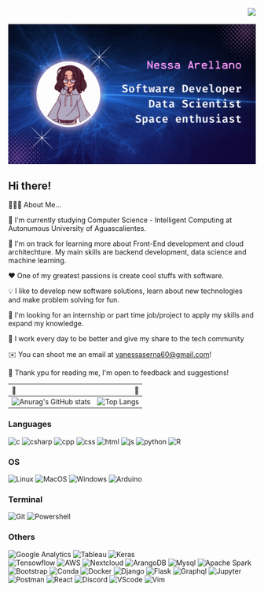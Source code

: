 <p align="right">
    <img src="https://komarev.com/ghpvc/?username=VanessaArellano&color=99679E&style=for-the-badge">
</p>
<div>
    <img id="cover" src="cover.gif">
</div>

## Hi there! 


👨🏻‍💻  About Me...

🏫  I'm currently studying Computer Science - Intelligent Computing at Autonumous University of Aguascalientes.

🚀  I'm on track for learning more about Front-End development and cloud architechture. My main skills are backend development, data science and machine learning. 

❤️  One of my greatest passions is create cool stuffs with software.

💡  I like to develop new software solutions, learn about new technologies and make problem solving for fun.

💼  I'm looking for an internship or part time job/project to apply my skills and expand my knowledge.

🌟 I work every day to be better and give my share to the tech community 

✉️  You can shoot me an email at vanessaserna60@gmail.com!

🙌 Thank ypu for reading me, I'm open to feedback and suggestions!


| 🌸 | 🌸|
| :----   |          ---: |
| ![Anurag's GitHub stats](https://github-readme-stats.vercel.app/api?username=Lomlomm&show_icons=true&theme=tokyonight)|![Top Langs](https://github-readme-stats.vercel.app/api/top-langs/?username=Lomlomm&theme=tokyonight&layout=compact)


### Languages 
![c](https://img.shields.io/badge/C-34548a?style=for-the-badge&logo=c&logoColor=white)
![csharp](https://img.shields.io/badge/C%23-8f5e15?style=for-the-badge&logo=c-sharp&logoColor=white)
![cpp](https://img.shields.io/badge/C%2B%2B-634f30?style=for-the-badge&logo=c%2B%2B&logoColor=white)
![css](https://img.shields.io/badge/CSS3-8c4351?style=for-the-badge&logo=css3&logoColor=white)
![html](https://img.shields.io/badge/HTML5-965027?style=for-the-badge&logo=html5&logoColor=white)
![js](https://img.shields.io/badge/JavaScript-166775?style=for-the-badge&logo=javascript&logoColor=F7DF1E)
![python](https://img.shields.io/badge/Python-8c4351?style=for-the-badge&logo=python&logoColor=e0af68)
![R](https://img.shields.io/badge/R-565a6e?style=for-the-badge&logo=r&logoColor=2ac3de)

### OS
![Linux](https://img.shields.io/badge/Linux-634f30?style=for-the-badge&logo=linux&logoColor=black)
![MacOS](https://img.shields.io/badge/mac%20os-343b58?style=for-the-badge&logo=apple&logoColor=white)
![Windows](https://img.shields.io/badge/Windows-0f4b6e?style=for-the-badge&logo=windows&logoColor=white)
![Arduino](https://img.shields.io/badge/Arduino-166775?style=for-the-badge&logo=Arduino&logoColor=white)

### Terminal 
![Git](https://img.shields.io/badge/GIT-965027?style=for-the-badge&logo=git&logoColor=white)
![Powershell](https://img.shields.io/badge/powershell-33635c?style=for-the-badge&logo=powershell&logoColor=white)

### Others 
![Google Analytics](https://img.shields.io/badge/Google%20Analytics-5a4a78?style=for-the-badge&logo=google%20analytics&logoColor=white)
![Tableau](https://img.shields.io/badge/Tableau-8f5e15?style=for-the-badge&logo=Tableau&logoColor=white)
![Keras](https://img.shields.io/badge/Keras-0f4b6e?style=for-the-badge&logo=keras&logoColor=white)   
![Tensowflow](https://img.shields.io/badge/TensorFlow-634f30?style=for-the-badge&logo=tensorflow&logoColor=white)
![AWS](https://img.shields.io/badge/Amazon_AWS-33635c?style=for-the-badge&logo=amazonaws&logoColor=white)
![Nextcloud](https://img.shields.io/badge/Nextcloud-8c4351?style=for-the-badge&logo=Nextcloud&logoColor=white)
![ArangoDB](https://img.shields.io/badge/ArangoDB-343b58?style=for-the-badge&logo=ArangoDB&logoColor=orange)
![Mysql](https://img.shields.io/badge/MySQL-166775?style=for-the-badge&logo=mysql&logoColor=white)
![Apache Spark](https://img.shields.io/badge/Apache_Spark-8f5e15?style=for-the-badge&logo=apachespark&logoColor=#E35A16)
![Bootstrap](https://img.shields.io/badge/Bootstrap-166775?style=for-the-badge&logo=bootstrap&logoColor=white)
![Conda](https://img.shields.io/badge/conda-634f30.svg?&style=for-the-badge&logo=anaconda&logoColor=white)
![Docker](https://img.shields.io/badge/Docker-34548a?style=for-the-badge&logo=docker&logoColor=white)
![Django](https://img.shields.io/badge/Django-485e30?style=for-the-badge&logo=django&logoColor=green)
![Flask](https://img.shields.io/badge/Flask-565a6e?style=for-the-badge&logo=flask&logoColor=white)
![Graphql](https://img.shields.io/badge/GraphQl-8c4351?style=for-the-badge&logo=graphql&logoColor=white)
![Jupyter](https://img.shields.io/badge/Jupyter-965027.svg?&style=for-the-badge&logo=Jupyter&logoColor=white)
![Postman](https://img.shields.io/badge/Postman-8f5e15?style=for-the-badge&logo=Postman&logoColor=white)
![React](https://img.shields.io/badge/React-0f4b6e?style=for-the-badge&logo=react&logoColor=61DAFB)
![Discord](https://img.shields.io/badge/Discord-5a4a78?style=for-the-badge&logo=discord&logoColor=white)
![VScode](https://img.shields.io/badge/Visual_Studio_Code-24283b?style=for-the-badge&logo=visual%20studio%20code&logoColor=2ac3de)
![Vim](https://img.shields.io/badge/VIM-485e30.svg?&style=for-the-badge&logo=vim&logoColor=white)


